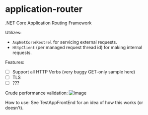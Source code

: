 # application-router
.NET Core Application Routing Framework

Utilizes:
- `AspNetCore`/`Kestrel` for servicing external requests.
- `HttpClient` (per managed request thread id) for making internal requests.

Features:
- [ ] Support all HTTP Verbs (very buggy GET-only sample here)
- [ ] TLS 
- [ ] ???

Crude performance validation:
![image](https://user-images.githubusercontent.com/13019172/66617463-cf7bd180-eb9a-11e9-8238-f25f95d34cf3.png)

How to use:
See TestAppFrontEnd for an idea of how this works (or doesn't).
